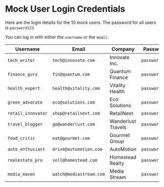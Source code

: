 # Mock User Login Credentials

Here are the login details for the 10 mock users. The password for all users is `password123`.

You can log in with either the `username` or the `email`.

| Username           | Email                    | Company              | Password      |
| ------------------ | ------------------------ | -------------------- | ------------- |
| `tech_writer`      | `tech@innovate.com`      | Innovate Inc.        | `password123` |
| `finance_guru`     | `fin@quantum.com`        | Quantum Finance      | `password123` |
| `health_expert`    | `health@vitality.com`    | Vitality Health      | `password123` |
| `green_advocate`   | `eco@solutions.com`      | Eco Solutions        | `password123` |
| `retail_innovator` | `shop@retailnext.com`    | RetailNext           | `password123` |
| `travel_blogger`   | `go@wanderlust.com`      | Wanderlust Travels   | `password123` |
| `food_critic`      | `eat@gourmet.com`        | Gourmet Group        | `password123` |
| `auto_enthusiast`  | `drive@automotion.com`   | AutoMotion           | `password123` |
| `realestate_pro`   | `sell@homestead.com`     | Homestead Realty     | `password123` |
| `media_maven`      | `watch@mediastream.com`  | Media Stream         | `password123` |
